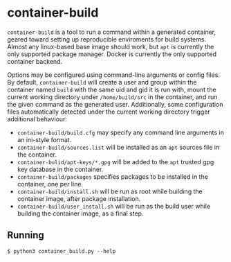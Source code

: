 # container-build
`container-build` is a tool to run a command within a generated container, geared toward setting up reproducible
enviroments for build systems. Almost any linux-based base image should work, but `apt` is currently the only supported
package manager. Docker is currently the only supported container backend.

Options may be configured using command-line arguments or config files. By default, `container-build` will create a user
and group within the container named `build` with the same uid and gid it is run with, mount the current working
directory under `/home/build/src` in the container, and run the given command as the generated user. Additionally, some
configuration files automatically detected under the current working directory trigger additional behaviour:

  * `container-build/build.cfg` may specify any command line arguments in an ini-style format.
  * `container-build/sources.list` will be installed as an `apt` sources file in the container.
  * `container-bulid/apt-keys/*.gpg` will be added to the `apt` trusted gpg key database in the container.
  * `container-build/packages` specifies packages to be installed in the container, one per line.
  * `container-build/install.sh` will be run as root while building the container image, after package installation.
  * `container-build/user_install.sh` will be run as the build user while building the container image, as a final step.

## Running

```
$ python3 container_build.py --help
```
